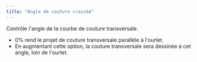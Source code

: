 ```yaml
---
title: "Angle de couture croisée"
---
```


Contrôle l'angle de la courbe de couture transversale.

- 0% rend le projet de couture transversale parallèle à l'ourlet.
- En augmentant cette option, la couture transversale sera dessinée à cet angle, loin de l'ourlet.




